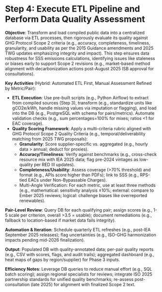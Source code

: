 # Step 4: Execute ETL Pipeline and Perform Data Quality Assessment

**Objective**: Transform and load compiled public data into a centralized database via ETL processes, then rigorously evaluate its quality against GHG Protocol Scope 2 criteria (e.g., accuracy, completeness, timeliness, granularity, and usability as per the 2015 Guidance amendments and 2025 TWG updates emphasizing integrity and impact). This step ensures data robustness for SSS emissions calculations, identifying issues like staleness or biases early to support Scope 2 revisions (e.g., market-based method alignment with decarbonization actions post-August 2025 ISB approval for consultations).

**Key Activities** (Hybrid: Automated ETL First, Manual Assessment Refined by Metric/Pair):

* **ETL Execution**: Use pre-built scripts (e.g., Python Airflow) to extract from compiled sources (Step 3), transform (e.g., standardize units like gCO2e/kWh, handle missing values via imputation or flagging), and load into the DB (e.g., PostgreSQL with schema for pairs/metrics). Automate validation checks (e.g., sum percentages=100% for mixes; ratios <1 for EAC coverage).
* **Quality Scoring Framework**: Apply a multi-criteria rubric aligned with GHG Protocol Scope 2 Quality Criteria (e.g., temporal/deliverability matching from 2025 TWG proposals):
  * **Granularity**: Score supplier-specific vs. aggregated (e.g., hourly data > annual; deduct for proxies).
  * **Accuracy/Timeliness**: Verify against benchmarks (e.g., cross-check resource mix with IEA 2025 data; flag pre-2024 vintages as low-quality per RED III updates).
  * **Completeness/Usability**: Assess coverage (>70% threshold) and format (e.g., APIs score higher than PDFs); link to SSS (e.g., RPS-tied EACs under Non-Bypassable Charges).
  * Multi-Angle Verification: For each metric, use at least three methods (e.g., mathematical: sensitivity analysis ±10%; external: compare to Ember 2025 reviews; logical: challenge biases like overreported renewables).

**Pair-Level Review**: Query DB for each qualifying pair; assign scores (e.g., 1-5 scale per criterion, overall >3.5 = usable); document remediations (e.g., fallback to location-based if market data fails integrity).

**Automation & Iteration**: Schedule quarterly ETL refreshes (e.g., post-IEA September 2025 releases); flag uncertainties (e.g., ISO-GHG harmonization impacts pending mid-2026 finalization).

**Output**: Populated DB with quality-annotated data; per-pair quality reports (e.g., CSV with scores, flags, and audit trails); aggregated dashboard (e.g., heat maps of gaps by region/supplier) for Phase 3 inputs.

**Efficiency Notes**: Leverage DB queries to reduce manual effort (e.g., SQL batch scoring); assign regional specialists for reviews; integrate ISO 2025 partnership standards for unified quality benchmarks; re-assess post-consultation (late 2025) for alignment with finalized Scope 2 text.

